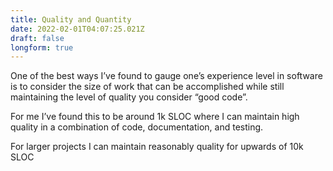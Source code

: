 ```yaml
---
title: Quality and Quantity
date: 2022-02-01T04:07:25.021Z
draft: false
longform: true
---
```

One of the best ways I’ve found to gauge one’s experience level in software is to consider the size of work that can be accomplished while still maintaining the level of quality you consider “good code”.

For me I’ve found this to be around 1k SLOC where I can maintain high quality in a combination of code, documentation, and testing.

For larger projects I can maintain reasonably quality for upwards of 10k SLOC
